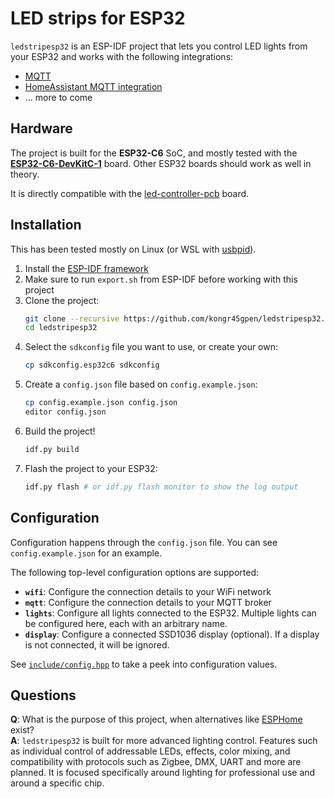 # LED strips for ESP32

`ledstripesp32` is an ESP-IDF project that lets you control LED lights from your ESP32 and works with the following integrations:

- [MQTT](https://mqtt.org/)
- [HomeAssistant MQTT integration](https://www.home-assistant.io/integrations/light.mqtt/)
- ... more to come

## Hardware

The project is built for the **ESP32-C6** SoC, and mostly tested with the [**ESP32-C6-DevKitC-1**](https://docs.espressif.com/projects/espressif-esp-dev-kits/en/latest/esp32c6/esp32-c6-devkitc-1/index.html) board. Other ESP32 boards should work as well in theory.

It is directly compatible with the [led-controller-pcb](https://github.com/kongr45gpen/led-controller-pcb/) board.

## Installation

This has been tested mostly on Linux (or WSL with [usbpid](https://github.com/dorssel/usbipd-win)).

1. Install the [ESP-IDF framework](https://docs.espressif.com/projects/esp-idf/en/latest/esp32/get-started/)
2. Make sure to run `export.sh` from ESP-IDF before working with this project
3. Clone the project:
    ```bash
    git clone --recursive https://github.com/kongr45gpen/ledstripesp32.git
    cd ledstripesp32
    ```
4. Select the `sdkconfig` file you want to use, or create your own:
    ```bash
    cp sdkconfig.esp32c6 sdkconfig
    ```
5. Create a `config.json` file based on `config.example.json`:
    ```bash
    cp config.example.json config.json
    editor config.json
    ```
5. Build the project!
    ```bash
    idf.py build
    ```
6. Flash the project to your ESP32:
    ```bash
    idf.py flash # or idf.py flash monitor to show the log output
    ```

## Configuration
Configuration happens through the `config.json` file. You can see `config.example.json` for an example.

The following top-level configuration options are supported:
- **`wifi`**: Configure the connection details to your WiFi network
- **`mqtt`**: Configure the connection details to your MQTT broker
- **`lights`**: Configure all lights connected to the ESP32. Multiple lights can be configured here, each with an arbitrary name.
- **`display`**: Configure a connected SSD1036 display (optional). If a display is not connected, it will be ignored.

See [`include/config.hpp`](/include/config.hpp) to take a peek into configuration values.


## Questions

**Q**: What is the purpose of this project, when alternatives like [ESPHome](https://esphome.io/index.html) exist?  
**A**: `ledstripesp32` is built for more advanced lighting control. Features such as individual control of addressable LEDs, effects, color mixing, and compatibility with protocols such as Zigbee, DMX, UART and more are planned. It is focused specifically around lighting for professional use and around a specific chip.